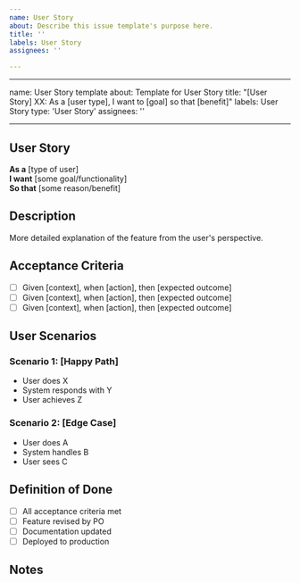 ```yaml
---
name: User Story
about: Describe this issue template's purpose here.
title: ''
labels: User Story
assignees: ''

---
```


---
name: User Story template
about: Template for User Story
title: "[User Story] XX: As a [user type], I want to [goal] so that [benefit]"
labels: User Story
type: 'User Story'
assignees: ''

---

## User Story
**As a** [type of user]  
**I want** [some goal/functionality]  
**So that** [some reason/benefit]

## Description
More detailed explanation of the feature from the user's perspective.

## Acceptance Criteria 
- [ ] Given [context], when [action], then [expected outcome]
- [ ] Given [context], when [action], then [expected outcome]
- [ ] Given [context], when [action], then [expected outcome]

## User Scenarios
### Scenario 1: [Happy Path]
- User does X
- System responds with Y
- User achieves Z

### Scenario 2: [Edge Case]
- User does A
- System handles B
- User sees C

## Definition of Done
- [ ] All acceptance criteria met
- [ ] Feature revised by PO
- [ ] Documentation updated
- [ ] Deployed to production

## Notes
